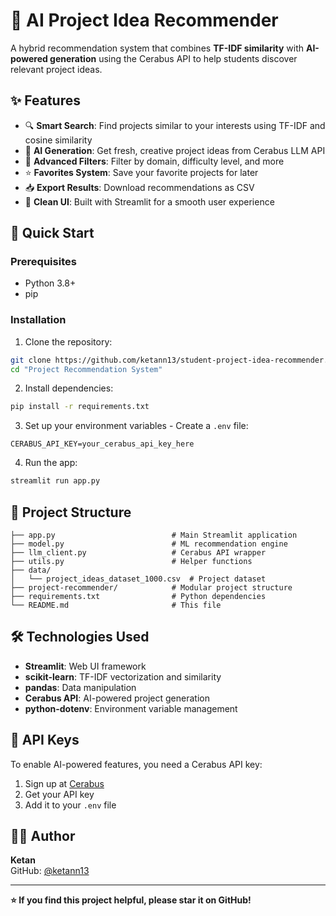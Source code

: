 # 🤖 AI Project Idea Recommender

A hybrid recommendation system that combines **TF-IDF similarity** with **AI-powered generation** using the Cerabus API to help students discover relevant project ideas.

## ✨ Features

- 🔍 **Smart Search**: Find projects similar to your interests using TF-IDF and cosine similarity
- 🤖 **AI Generation**: Get fresh, creative project ideas from Cerabus LLM API
- 🎯 **Advanced Filters**: Filter by domain, difficulty level, and more
- ⭐ **Favorites System**: Save your favorite projects for later
- 📥 **Export Results**: Download recommendations as CSV
- 🎨 **Clean UI**: Built with Streamlit for a smooth user experience

## 🚀 Quick Start

### Prerequisites
- Python 3.8+
- pip

### Installation

1. Clone the repository:
```bash
git clone https://github.com/ketann13/student-project-idea-recommender.git
cd "Project Recommendation System"
```

2. Install dependencies:
```bash
pip install -r requirements.txt
```

3. Set up your environment variables - Create a `.env` file:
```env
CERABUS_API_KEY=your_cerabus_api_key_here
```

4. Run the app:
```bash
streamlit run app.py
```

## 📁 Project Structure

```
├── app.py                          # Main Streamlit application
├── model.py                        # ML recommendation engine
├── llm_client.py                   # Cerabus API wrapper
├── utils.py                        # Helper functions
├── data/
│   └── project_ideas_dataset_1000.csv  # Project dataset
├── project-recommender/            # Modular project structure
├── requirements.txt                # Python dependencies
└── README.md                       # This file
```

## 🛠️ Technologies Used

- **Streamlit**: Web UI framework
- **scikit-learn**: TF-IDF vectorization and similarity
- **pandas**: Data manipulation
- **Cerabus API**: AI-powered project generation
- **python-dotenv**: Environment variable management

## 🔑 API Keys

To enable AI-powered features, you need a Cerabus API key:
1. Sign up at [Cerabus](https://cerabus.com)
2. Get your API key
3. Add it to your `.env` file

## 👨‍💻 Author

**Ketan**  
GitHub: [@ketann13](https://github.com/ketann13)

---

**⭐ If you find this project helpful, please star it on GitHub!**
